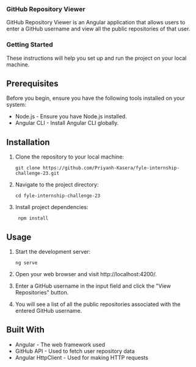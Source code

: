

### GitHub Repository Viewer

GitHub Repository Viewer is an Angular application that allows users to enter a GitHub username and view all the public repositories of that user.

### Getting Started

These instructions will help you set up and run the project on your local machine.

## Prerequisites
Before you begin, ensure you have the following tools installed on your system:

- Node.js - Ensure you have Node.js installed.
- Angular CLI - Install Angular CLI globally.

## Installation
1. Clone the repository to your local machine:
   
     `
   git clone https://github.com/Priyanh-Kasera/fyle-internship-challenge-23.git
   `
2. Navigate to the project directory:
   
     `
   cd fyle-internship-challenge-23
   `
3. Install project dependencies:
   
     `
   npm install`

## Usage

1. Start the development server:

   `ng serve`

2. Open your web browser and visit http://localhost:4200/.

3. Enter a GitHub username in the input field and click the "View Repositories" button.

4. You will see a list of all the public repositories associated with the entered GitHub username.

## Built With
- Angular - The web framework used
- GitHub API - Used to fetch user repository data
- Angular HttpClient - Used for making HTTP requests


